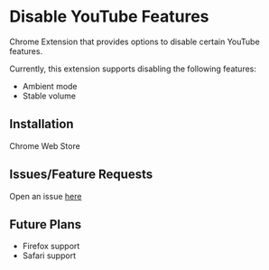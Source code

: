


# Disable YouTube Features

Chrome Extension that provides options to disable certain YouTube features.

Currently, this extension supports disabling the following features:
* Ambient mode
* Stable volume

## Installation

Chrome Web Store

## Issues/Feature Requests
Open an issue [here](https://github.com/arjunsrinivasan1997/DisableYtFeatures/issues)


## Future Plans
 * Firefox support
 * Safari support